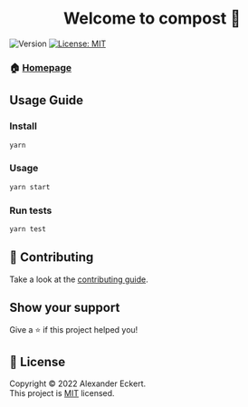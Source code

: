 <h1 align="center">Welcome to compost 🐑</h1>
<p>
  <img alt="Version" src="https://img.shields.io/badge/version-0.1.0-blue.svg?cacheSeconds=2592000" />
  <a href="https://github.com/eckertalex/compost/blob/main/LICENSE.md" target="_blank">
    <img alt="License: MIT" src="https://img.shields.io/badge/License-MIT-yellow.svg" />
  </a>
</p>

### 🏠 [Homepage](https://github.com/eckertalex/compost)

## Usage Guide

### Install

```sh
yarn
```

### Usage

```sh
yarn start
```

### Run tests

```sh
yarn test
```

## 🤝 Contributing

Take a look at the [contributing guide](https://github.com/eckertalex/compost/blob/main/CONTRIBUTING.md).

## Show your support

Give a ⭐️ if this project helped you!

## 📝 License

Copyright &copy; 2022 Alexander Eckert.<br /> This project is
[MIT](https://github.com/eckertalex/compost/blob/main/LICENSE.md) licensed.
